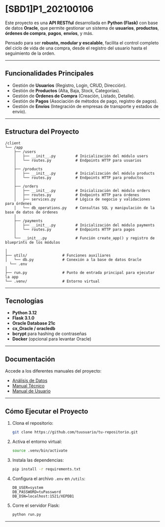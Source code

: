 
# [SBD1]P1_202100106

Este proyecto es una **API RESTful** desarrollada en **Python (Flask)** con base de datos **Oracle**, que permite gestionar un sistema de **usuarios**, **productos**, **órdenes de compra**, **pagos**, **envíos**, y más.

Pensado para ser **robusto, modular y escalable**, facilita el control completo del ciclo de vida de una compra, desde el registro del usuario hasta el seguimiento de la orden.

---

## Funcionalidades Principales

- Gestión de **Usuarios** (Registro, Login, CRUD, Dirección).
- Gestión de **Productos** (Alta, Baja, Stock, Categorías).
- Gestión de **Órdenes de Compra** (Creación, Listado, Detalle).
- Gestión de **Pagos** (Asociación de métodos de pago, registro de pagos).
- Gestión de **Envíos** (Integración de empresas de transporte y estados de envío).

---

## Estructura del Proyecto

```plaintext
/client
└── /app
    ├── /users
    │   ├── __init__.py         # Inicialización del módulo users
    │   └── routes.py           # Endpoints HTTP para usuarios
    │
    ├── /products
    │   ├── __init__.py         # Inicialización del módulo products
    │   └── routes.py           # Endpoints HTTP para productos
    │
    ├── /orders
    │   ├── __init__.py         # Inicialización del módulo orders
    │   ├── routes.py           # Endpoints HTTP para órdenes
    │   ├── services.py         # Lógica de negocio y validaciones para órdenes
    │   └── db_operations.py    # Consultas SQL y manipulación de la base de datos de órdenes
    │
    ├── /payments
    │   ├── __init__.py         # Inicialización del módulo payments
    │   └── routes.py           # Endpoints HTTP para pagos
    │
    └── __init__.py             # Función create_app() y registro de blueprints de los módulos
  
│
├── utils/                # Funciones auxiliares
│   └── db.py             # Conexión a la base de datos Oracle
  └── .env              
│
├── run.py                # Punto de entrada principal para ejecutar la app
└── .venv/                # Entorno virtual 

```

---

## Tecnologías

- **Python 3.12**
- **Flask 3.1.0**
- **Oracle Database 21c**
- **cx_Oracle / oracledb**
- **bcrypt** para hashing de contraseñas
- **Docker** (opcional para levantar Oracle)

---

## Documentación

Accede a los diferentes manuales del proyecto:

- [Análisis de Datos](https://www.notion.so/An-lisis-Previo-19bfad1ba0758091b7b4d2c78529e5a0?pvs=4)
- [Manual Técnico](https://www.notion.so/Manual-T-cnico-1b4fad1ba075804aa987cb79fea0e1cc?pvs=4)
- [Manual de Usuario]((https://www.notion.so/Manual-de-Usuario-1b5fad1ba07580a78603cc5652476437?pvs=4))
  
---

## Cómo Ejecutar el Proyecto

1. Clona el repositorio:

    ```bash
    git clone https://github.com/tuusuario/tu-repositorio.git
    ```

2. Activa el entorno virtual:

    ```bash
    source .venv/bin/activate
    ```

3. Instala las dependencias:

    ```bash
    pip install -r requirements.txt
    ```

4. Configura el archivo `.env` en `/utils`:

    ```plaintext
    DB_USER=system
    DB_PASSWORD=tuPassword
    DB_DSN=localhost:1521/XEPDB1
    
    ```

5. Corre el servidor Flask:

    ```bash
    python run.py
    ```

---
